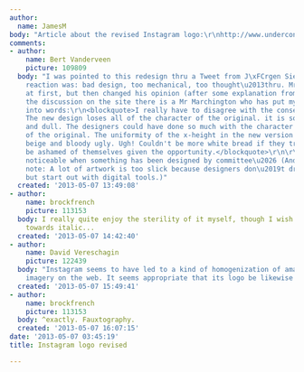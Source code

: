 ```yaml
---
author:
  name: JamesM
body: "Article about the revised Instagram logo:\r\nhttp://www.underconsideration.com/brandnew/archives/hand_beats_filter_in_new_instagram_wordmark.php\r\n[img:sites/default/files/old-images/instagram_5261.png]"
comments:
- author:
    name: Bert Vanderveen
    picture: 109809
  body: "I was pointed to this redesign thru a Tweet from J\xFCrgen Siebert and my
    reaction was: bad design, too mechanical, too thought\u2013thru. Mr Siebert disagreed
    at first, but then changed his opinion (after some explanation from me).\r\n\r\nIn
    the discussion on the site there is a Mr Marchington who has put my opinion perfectly
    into words:\r\n<blockquote>I really have to disagree with the consensus here.
    The new design loses all of the character of the original. it is so sanitized
    and dull. The designers could have done so much with the character and playfulness
    of the original. The uniformity of the x-height in the new version is boring,
    beige and bloody ugly. Ugh! Couldn't be more white bread if they tried. They should
    be ashamed of themselves given the opportunity.</blockquote>\r\n\r\nIt IS always
    noticeable when something has been designed by committee\u2026 (And on a side
    note: A lot of artwork is too slick because designers don\u2019t draw or sketch
    but start out with digital tools.)"
  created: '2013-05-07 13:49:08'
- author:
    name: brockfrench
    picture: 113153
  body: I really quite enjoy the sterility of it myself, though I wish it'd go a bit
    towards italic...
  created: '2013-05-07 14:42:40'
- author:
    name: David Vereschagin
    picture: 122439
  body: "Instagram seems to have led to a kind of homogenization of amateur digital
    imagery on the web. It seems appropriate that its logo be likewise homogenized.\r\n"
  created: '2013-05-07 15:49:41'
- author:
    name: brockfrench
    picture: 113153
  body: ^exactly. Fauxtography.
  created: '2013-05-07 16:07:15'
date: '2013-05-07 03:45:19'
title: Instagram logo revised

---
```

